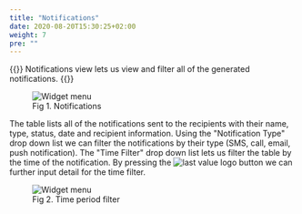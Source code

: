 ```yaml
---
title: "Notifications"
date: 2020-08-20T15:30:25+02:00
weight: 7
pre: ""
---
```


{{<lead>}}
Notifications view lets us view and filter all of the generated notifications.
{{</lead>}}

<figure class="image_container">
    <img class="center_image" src="/notifications_view.png" alt="Widget menu">
    <figcaption >Fig 1. Notifications</figcaption>
</figure>

The table lists all of the notifications sent to the recipients with their name, type, status, date and recipient information. Using the "Notification Type" drop down list we can filter the notifications by their type (SMS, call, email, push notification). The "Time Filter" drop down list lets us filter the table by the time of the notification. By pressing the <img src="/options_button.png" alt="last value logo" class = "logo_resize"> button we can further input detail for the time filter.

<figure class="image_container">
    <img class="center_image" src="/time_filer_options.png" alt="Widget menu">
    <figcaption >Fig 2. Time period filter</figcaption>
</figure>



